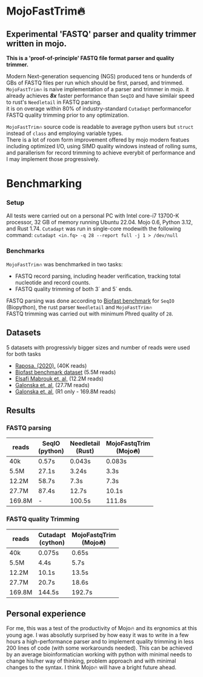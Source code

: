 # MojoFastTrim🔥
## Experimental 'FASTQ' parser and quality trimmer written in mojo.


**This is a 'proof-of-principle' FASTQ file format parser and quality trimmer.** <br>

Modern Next-generation sequencing (NGS) produced tens or hunderds of GBs of FASTQ files per run which should be first, parsed, and trimmed.   
```MojoFastTrim🔥``` is naive implementation of a parser and trimmer in mojo. it already achieves ***8x*** faster performance than ```SeqIO``` and have similair speed to  rust's ```Needletail``` in FASTQ parsing. 
 <br> it is on overage within 80% of industry-standard ```Cutadapt``` performancefor FASTQ quality trimming prior to any optimization.

```MojoFastTrim🔥``` source code is readable to average python users but ```struct``` instead of ```class``` and employing variable types. <br> There is a lot of room form improvement offered by mojo modern featues including optimized I/O, using SIMD quality windows instead of rolling sums, and  parallerism for record trimming to achieve everybit of performance and I may implement those progressively. <br>




# Benchmarking
### Setup 
All tests were carried out on a personal PC with Intel core-i7 13700-K processor, 32 GB of memory running Ubuntu 22.04. Mojo 0.6, Python 3.12, and Rust 1.74.
```Cutadapt``` was run in single-core modewith the following command:  ``` cutadapt <in.fq> -q 28 --report full -j 1 > /dev/null ```

### Benchmarks 

```MojoFastTrim🔥``` was benchmarked in two tasks:
* FASTQ record parsing, including header verification, tracking total nucleotide and record counts.
* FASTQ quality trimming of both 3´ and 5´ ends.


FASTQ parsing was done according to [Biofast benchmark](https://github.com/lh3/biofast/tree/) for ```SeqIO``` (Biopython), the rust parser ```Needletail``` and ```MojoFastTrim🔥```  
FASTQ trimming was carried out with minimum Phred quality of ```28```. 

## Datasets
5 datasets with progressivly bigger sizes and number of reads were used for both tasks
* [Raposa. (2020).](https://zenodo.org/records/3736457/files/9_Swamp_S2B_rbcLa_2019_minq7.fastq?download=1) (40K reads)
* [Biofast benchmark dataset](https://github.com/lh3/biofast/releases/tag/biofast-data-v1) (5.5M reads)
* [Elsafi Mabrouk et. al,](https://www.ebi.ac.uk/ena/browser/view/SRR16012060) (12.2M reads)
* [Galonska et. al,](https://www.ebi.ac.uk/ena/browser/view/SRR4381936) (27.7M reads)
* [Galonska et. al,](https://www.ebi.ac.uk/ena/browser/view/SRR4381933) (R1 only - 169.8M reads)



## Results
### FASTQ parsing
| reads   | SeqIO <br> (python) | Needletail <br> (Rust)| MojoFastqTrim <br> (Mojo🔥)   |
|-------|---------------------|-------------------------|-------------------------------|
| 40k   |      0.57s          |          0.043s         |          0.083s               |
| 5.5M  |      27.1s          |          3.24s          |            3.3s               |
| 12.2M |      58.7s          |          7.3s           |            7.3s               |
| 27.7M |      87.4s          |          12.7s          |           10.1s               | 
| 169.8M|        -            |          100.5s         |           111.8s              |


### FASTQ quality Trimming
|   reads  | Cutadapt <br>  (cython)  | MojoFastqTrim <br> (Mojo🔥)|
|----------|--------------------------|----------------------------|
|    40k   |          0.075s          |           0.65s            |
|   5.5M   |          4.4s            |           5.7s             |
|  12.2M   |          10.1s           |           13.5s            |
|  27.7M   |          20.7s           |           18.6s            |
| 169.8M   |          144.5s          |           192.7s           |



## Personal experience
For me, this was a test of the productivity of Mojo🔥 and its ergnomics at this young age. I was absolutly surprised by how easy it was to write in a few hours a high-performance parser and to implement quality trimming in less 200 lines of code (with some workarounds needed). This can be achieved by an average bioinformatician working with python with minimal needs to change his/her way of thinking, problem approach and with minimal changes to the syntax. I think Mojo🔥 will have a bright future ahead.